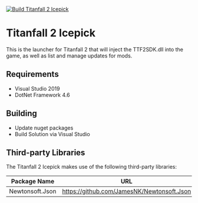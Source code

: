 [![Build Titanfall 2 Icepick](https://github.com/lonewolf0708/Titanfall-2-Icepick/actions/workflows/build.yml/badge.svg?branch=master&event=status)](https://github.com/lonewolf0708/Titanfall-2-Icepick/actions/workflows/build.yml)

# Titanfall 2 Icepick

This is the launcher for Titanfall 2 that will inject the TTF2SDK.dll into the game, as well as list and manage updates for mods.

## Requirements

 - Visual Studio 2019
 - DotNet Framework 4.6

## Building

 - Update nuget packages
 - Build Solution via Visual Studio

## Third-party Libraries

The Titanfall 2 Icepick makes use of the following third-party libraries:

| Package Name        | URL                                                                  |
|---------------------|----------------------------------------------------------------------|
| Newtonsoft.Json     | https://github.com/JamesNK/Newtonsoft.Json                           |
